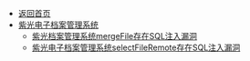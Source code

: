 - [返回首页](/)
- [紫光电子档案管理系统](紫光电子档案管理系统/)
  - [紫光档案管理系统mergeFile存在SQL注入漏洞](紫光电子档案管理系统/紫光档案管理系统mergeFile存在SQL注入漏洞.md)
  - [紫光电子档案管理系统selectFileRemote存在SQL注入漏洞](紫光电子档案管理系统/紫光电子档案管理系统selectFileRemote存在SQL注入漏洞.md)
